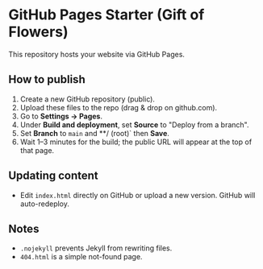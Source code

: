 # GitHub Pages Starter (Gift of Flowers)

This repository hosts your website via GitHub Pages.

## How to publish
1. Create a new GitHub repository (public).
2. Upload these files to the repo (drag & drop on github.com).
3. Go to **Settings → Pages**.
4. Under **Build and deployment**, set **Source** to "Deploy from a branch".
5. Set **Branch** to `main` and **/ (root)` then **Save**.
6. Wait 1–3 minutes for the build; the public URL will appear at the top of that page.

## Updating content
- Edit `index.html` directly on GitHub or upload a new version. GitHub will auto-redeploy.

## Notes
- `.nojekyll` prevents Jekyll from rewriting files.
- `404.html` is a simple not-found page.